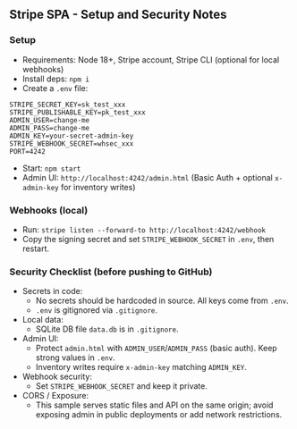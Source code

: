 ## Stripe SPA - Setup and Security Notes

### Setup
- Requirements: Node 18+, Stripe account, Stripe CLI (optional for local webhooks)
- Install deps: `npm i`
- Create a `.env` file:
```
STRIPE_SECRET_KEY=sk_test_xxx
STRIPE_PUBLISHABLE_KEY=pk_test_xxx
ADMIN_USER=change-me
ADMIN_PASS=change-me
ADMIN_KEY=your-secret-admin-key
STRIPE_WEBHOOK_SECRET=whsec_xxx
PORT=4242
```
- Start: `npm start`
- Admin UI: `http://localhost:4242/admin.html` (Basic Auth + optional `x-admin-key` for inventory writes)

### Webhooks (local)
- Run: `stripe listen --forward-to http://localhost:4242/webhook`
- Copy the signing secret and set `STRIPE_WEBHOOK_SECRET` in `.env`, then restart.

### Security Checklist (before pushing to GitHub)
- Secrets in code:
  - No secrets should be hardcoded in source. All keys come from `.env`.
  - `.env` is gitignored via `.gitignore`.
- Local data:
  - SQLite DB file `data.db` is in `.gitignore`.
- Admin UI:
  - Protect `admin.html` with `ADMIN_USER`/`ADMIN_PASS` (basic auth). Keep strong values in `.env`.
  - Inventory writes require `x-admin-key` matching `ADMIN_KEY`.
- Webhook security:
  - Set `STRIPE_WEBHOOK_SECRET` and keep it private.
- CORS / Exposure:
  - This sample serves static files and API on the same origin; avoid exposing admin in public deployments or add network restrictions.
